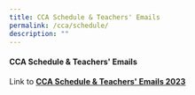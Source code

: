 ```yaml
---
title: CCA Schedule & Teachers' Emails
permalink: /cca/schedule/
description: ""
---
```

#### **CCA Schedule & Teachers' Emails**

Link to **[CCA Schedule & Teachers' Emails 2023](/files/cca%20schedule%202023.pdf)**